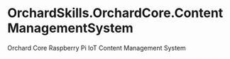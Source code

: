 # OrchardSkills.OrchardCore.ContentManagementSystem
Orchard Core Raspberry Pi IoT Content Management System
